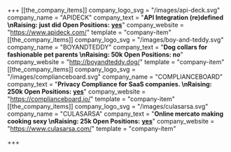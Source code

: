 +++
[[the_company_items]]
company_logo_svg = "/images/api-deck.svg"
company_name = "APIDECK"
company_text = "**API Integration (re)defined  \nRaising: just did   Open Positions:** [**yes**](https://www.apideck.com/)"
company_website = "https://www.apideck.com/"
template = "company-item"
[[the_company_items]]
company_logo_svg = "/images/boy-and-teddy.svg"
company_name = "BOYANDTEDDY"
company_text = "**Dog collars for fashionable pet parents  \nRaising: 50k Open Positions: no**"
company_website = "http://boyandteddy.dog/"
template = "company-item"
[[the_company_items]]
company_logo_svg = "/images/complianceboard.svg"
company_name = "COMPLIANCEBOARD"
company_text = "**Privacy Compliance for SaaS companies.  \nRaising: 250k Open Positions:** [**yes**](https://www.complianceboard.io/)"
company_website = "https://complianceboard.io/"
template = "company-item"
[[the_company_items]]
company_logo_svg = "/images/culasarsa.svg"
company_name = "CULASARSA"
company_text = "**Online mercato making cooking sexy  \nRaising: 25k Open Positions:** [**yes**](https://www.culasarsa.com/)"
company_website = "https://www.culasarsa.com/"
template = "company-item"

+++
